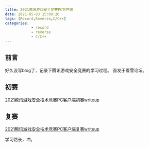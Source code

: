 ```yaml
---
title: 2021腾讯游戏安全竞赛PC客户端
date: 2021-05-03 15:09:26
tags: [Record,Reverse,C/C++]
categories: 
            - record
            - reverse
            - C/C++
---
```


## 前言

好久没写blog了，记录下腾讯游戏安全竞赛的学习过程。
首发于看雪论坛。

## 初赛

[2021腾讯游戏安全技术竞赛PC客户端初赛writeup](https://bbs.pediy.com/thread-267002.htm)

## 复赛

[2021腾讯游戏安全技术竞赛PC客户端复赛writeup](https://bbs.pediy.com/thread-267003.htm)

学习路长，冲。